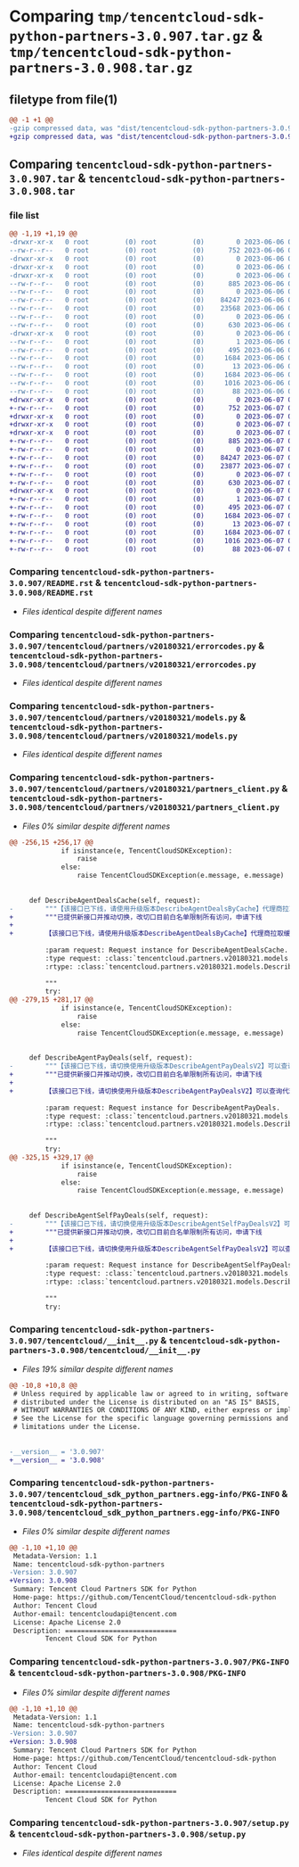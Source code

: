 # Comparing `tmp/tencentcloud-sdk-python-partners-3.0.907.tar.gz` & `tmp/tencentcloud-sdk-python-partners-3.0.908.tar.gz`

## filetype from file(1)

```diff
@@ -1 +1 @@
-gzip compressed data, was "dist/tencentcloud-sdk-python-partners-3.0.907.tar", last modified: Tue Jun  6 02:32:06 2023, max compression
+gzip compressed data, was "dist/tencentcloud-sdk-python-partners-3.0.908.tar", last modified: Wed Jun  7 00:29:41 2023, max compression
```

## Comparing `tencentcloud-sdk-python-partners-3.0.907.tar` & `tencentcloud-sdk-python-partners-3.0.908.tar`

### file list

```diff
@@ -1,19 +1,19 @@
-drwxr-xr-x   0 root         (0) root         (0)        0 2023-06-06 02:32:06.000000 tencentcloud-sdk-python-partners-3.0.907/
--rw-r--r--   0 root         (0) root         (0)      752 2023-06-06 02:32:06.000000 tencentcloud-sdk-python-partners-3.0.907/README.rst
-drwxr-xr-x   0 root         (0) root         (0)        0 2023-06-06 02:32:06.000000 tencentcloud-sdk-python-partners-3.0.907/tencentcloud/
-drwxr-xr-x   0 root         (0) root         (0)        0 2023-06-06 02:32:06.000000 tencentcloud-sdk-python-partners-3.0.907/tencentcloud/partners/
-drwxr-xr-x   0 root         (0) root         (0)        0 2023-06-06 02:32:06.000000 tencentcloud-sdk-python-partners-3.0.907/tencentcloud/partners/v20180321/
--rw-r--r--   0 root         (0) root         (0)      885 2023-06-06 02:32:06.000000 tencentcloud-sdk-python-partners-3.0.907/tencentcloud/partners/v20180321/errorcodes.py
--rw-r--r--   0 root         (0) root         (0)        0 2023-06-06 02:32:06.000000 tencentcloud-sdk-python-partners-3.0.907/tencentcloud/partners/v20180321/__init__.py
--rw-r--r--   0 root         (0) root         (0)    84247 2023-06-06 02:32:06.000000 tencentcloud-sdk-python-partners-3.0.907/tencentcloud/partners/v20180321/models.py
--rw-r--r--   0 root         (0) root         (0)    23568 2023-06-06 02:32:06.000000 tencentcloud-sdk-python-partners-3.0.907/tencentcloud/partners/v20180321/partners_client.py
--rw-r--r--   0 root         (0) root         (0)        0 2023-06-06 02:32:06.000000 tencentcloud-sdk-python-partners-3.0.907/tencentcloud/partners/__init__.py
--rw-r--r--   0 root         (0) root         (0)      630 2023-06-06 02:32:06.000000 tencentcloud-sdk-python-partners-3.0.907/tencentcloud/__init__.py
-drwxr-xr-x   0 root         (0) root         (0)        0 2023-06-06 02:32:06.000000 tencentcloud-sdk-python-partners-3.0.907/tencentcloud_sdk_python_partners.egg-info/
--rw-r--r--   0 root         (0) root         (0)        1 2023-06-06 02:32:06.000000 tencentcloud-sdk-python-partners-3.0.907/tencentcloud_sdk_python_partners.egg-info/dependency_links.txt
--rw-r--r--   0 root         (0) root         (0)      495 2023-06-06 02:32:06.000000 tencentcloud-sdk-python-partners-3.0.907/tencentcloud_sdk_python_partners.egg-info/SOURCES.txt
--rw-r--r--   0 root         (0) root         (0)     1684 2023-06-06 02:32:06.000000 tencentcloud-sdk-python-partners-3.0.907/tencentcloud_sdk_python_partners.egg-info/PKG-INFO
--rw-r--r--   0 root         (0) root         (0)       13 2023-06-06 02:32:06.000000 tencentcloud-sdk-python-partners-3.0.907/tencentcloud_sdk_python_partners.egg-info/top_level.txt
--rw-r--r--   0 root         (0) root         (0)     1684 2023-06-06 02:32:06.000000 tencentcloud-sdk-python-partners-3.0.907/PKG-INFO
--rw-r--r--   0 root         (0) root         (0)     1016 2023-06-06 02:32:06.000000 tencentcloud-sdk-python-partners-3.0.907/setup.py
--rw-r--r--   0 root         (0) root         (0)       88 2023-06-06 02:32:06.000000 tencentcloud-sdk-python-partners-3.0.907/setup.cfg
+drwxr-xr-x   0 root         (0) root         (0)        0 2023-06-07 00:29:41.000000 tencentcloud-sdk-python-partners-3.0.908/
+-rw-r--r--   0 root         (0) root         (0)      752 2023-06-07 00:29:41.000000 tencentcloud-sdk-python-partners-3.0.908/README.rst
+drwxr-xr-x   0 root         (0) root         (0)        0 2023-06-07 00:29:41.000000 tencentcloud-sdk-python-partners-3.0.908/tencentcloud/
+drwxr-xr-x   0 root         (0) root         (0)        0 2023-06-07 00:29:41.000000 tencentcloud-sdk-python-partners-3.0.908/tencentcloud/partners/
+drwxr-xr-x   0 root         (0) root         (0)        0 2023-06-07 00:29:41.000000 tencentcloud-sdk-python-partners-3.0.908/tencentcloud/partners/v20180321/
+-rw-r--r--   0 root         (0) root         (0)      885 2023-06-07 00:29:41.000000 tencentcloud-sdk-python-partners-3.0.908/tencentcloud/partners/v20180321/errorcodes.py
+-rw-r--r--   0 root         (0) root         (0)        0 2023-06-07 00:29:41.000000 tencentcloud-sdk-python-partners-3.0.908/tencentcloud/partners/v20180321/__init__.py
+-rw-r--r--   0 root         (0) root         (0)    84247 2023-06-07 00:29:41.000000 tencentcloud-sdk-python-partners-3.0.908/tencentcloud/partners/v20180321/models.py
+-rw-r--r--   0 root         (0) root         (0)    23877 2023-06-07 00:29:41.000000 tencentcloud-sdk-python-partners-3.0.908/tencentcloud/partners/v20180321/partners_client.py
+-rw-r--r--   0 root         (0) root         (0)        0 2023-06-07 00:29:41.000000 tencentcloud-sdk-python-partners-3.0.908/tencentcloud/partners/__init__.py
+-rw-r--r--   0 root         (0) root         (0)      630 2023-06-07 00:29:41.000000 tencentcloud-sdk-python-partners-3.0.908/tencentcloud/__init__.py
+drwxr-xr-x   0 root         (0) root         (0)        0 2023-06-07 00:29:41.000000 tencentcloud-sdk-python-partners-3.0.908/tencentcloud_sdk_python_partners.egg-info/
+-rw-r--r--   0 root         (0) root         (0)        1 2023-06-07 00:29:41.000000 tencentcloud-sdk-python-partners-3.0.908/tencentcloud_sdk_python_partners.egg-info/dependency_links.txt
+-rw-r--r--   0 root         (0) root         (0)      495 2023-06-07 00:29:41.000000 tencentcloud-sdk-python-partners-3.0.908/tencentcloud_sdk_python_partners.egg-info/SOURCES.txt
+-rw-r--r--   0 root         (0) root         (0)     1684 2023-06-07 00:29:41.000000 tencentcloud-sdk-python-partners-3.0.908/tencentcloud_sdk_python_partners.egg-info/PKG-INFO
+-rw-r--r--   0 root         (0) root         (0)       13 2023-06-07 00:29:41.000000 tencentcloud-sdk-python-partners-3.0.908/tencentcloud_sdk_python_partners.egg-info/top_level.txt
+-rw-r--r--   0 root         (0) root         (0)     1684 2023-06-07 00:29:41.000000 tencentcloud-sdk-python-partners-3.0.908/PKG-INFO
+-rw-r--r--   0 root         (0) root         (0)     1016 2023-06-07 00:29:41.000000 tencentcloud-sdk-python-partners-3.0.908/setup.py
+-rw-r--r--   0 root         (0) root         (0)       88 2023-06-07 00:29:41.000000 tencentcloud-sdk-python-partners-3.0.908/setup.cfg
```

### Comparing `tencentcloud-sdk-python-partners-3.0.907/README.rst` & `tencentcloud-sdk-python-partners-3.0.908/README.rst`

 * *Files identical despite different names*

### Comparing `tencentcloud-sdk-python-partners-3.0.907/tencentcloud/partners/v20180321/errorcodes.py` & `tencentcloud-sdk-python-partners-3.0.908/tencentcloud/partners/v20180321/errorcodes.py`

 * *Files identical despite different names*

### Comparing `tencentcloud-sdk-python-partners-3.0.907/tencentcloud/partners/v20180321/models.py` & `tencentcloud-sdk-python-partners-3.0.908/tencentcloud/partners/v20180321/models.py`

 * *Files identical despite different names*

### Comparing `tencentcloud-sdk-python-partners-3.0.907/tencentcloud/partners/v20180321/partners_client.py` & `tencentcloud-sdk-python-partners-3.0.908/tencentcloud/partners/v20180321/partners_client.py`

 * *Files 0% similar despite different names*

```diff
@@ -256,15 +256,17 @@
             if isinstance(e, TencentCloudSDKException):
                 raise
             else:
                 raise TencentCloudSDKException(e.message, e.message)
 
 
     def DescribeAgentDealsCache(self, request):
-        """【该接口已下线，请使用升级版本DescribeAgentDealsByCache】代理商拉取缓存的全量客户订单
+        """已提供新接口并推动切换，改切口目前白名单限制所有访问，申请下线
+
+        【该接口已下线，请使用升级版本DescribeAgentDealsByCache】代理商拉取缓存的全量客户订单
 
         :param request: Request instance for DescribeAgentDealsCache.
         :type request: :class:`tencentcloud.partners.v20180321.models.DescribeAgentDealsCacheRequest`
         :rtype: :class:`tencentcloud.partners.v20180321.models.DescribeAgentDealsCacheResponse`
 
         """
         try:
@@ -279,15 +281,17 @@
             if isinstance(e, TencentCloudSDKException):
                 raise
             else:
                 raise TencentCloudSDKException(e.message, e.message)
 
 
     def DescribeAgentPayDeals(self, request):
-        """【该接口已下线，请切换使用升级版本DescribeAgentPayDealsV2】可以查询代理商代付的所有订单
+        """已提供新接口并推动切换，改切口目前白名单限制所有访问，申请下线
+
+        【该接口已下线，请切换使用升级版本DescribeAgentPayDealsV2】可以查询代理商代付的所有订单
 
         :param request: Request instance for DescribeAgentPayDeals.
         :type request: :class:`tencentcloud.partners.v20180321.models.DescribeAgentPayDealsRequest`
         :rtype: :class:`tencentcloud.partners.v20180321.models.DescribeAgentPayDealsResponse`
 
         """
         try:
@@ -325,15 +329,17 @@
             if isinstance(e, TencentCloudSDKException):
                 raise
             else:
                 raise TencentCloudSDKException(e.message, e.message)
 
 
     def DescribeAgentSelfPayDeals(self, request):
-        """【该接口已下线，请切换使用升级版本DescribeAgentSelfPayDealsV2】可以查询代理商下指定客户的自付订单
+        """已提供新接口并推动切换，改切口目前白名单限制所有访问，申请下线
+
+        【该接口已下线，请切换使用升级版本DescribeAgentSelfPayDealsV2】可以查询代理商下指定客户的自付订单
 
         :param request: Request instance for DescribeAgentSelfPayDeals.
         :type request: :class:`tencentcloud.partners.v20180321.models.DescribeAgentSelfPayDealsRequest`
         :rtype: :class:`tencentcloud.partners.v20180321.models.DescribeAgentSelfPayDealsResponse`
 
         """
         try:
```

### Comparing `tencentcloud-sdk-python-partners-3.0.907/tencentcloud/__init__.py` & `tencentcloud-sdk-python-partners-3.0.908/tencentcloud/__init__.py`

 * *Files 19% similar despite different names*

```diff
@@ -10,8 +10,8 @@
 # Unless required by applicable law or agreed to in writing, software
 # distributed under the License is distributed on an "AS IS" BASIS,
 # WITHOUT WARRANTIES OR CONDITIONS OF ANY KIND, either express or implied.
 # See the License for the specific language governing permissions and
 # limitations under the License.
 
 
-__version__ = '3.0.907'
+__version__ = '3.0.908'
```

### Comparing `tencentcloud-sdk-python-partners-3.0.907/tencentcloud_sdk_python_partners.egg-info/PKG-INFO` & `tencentcloud-sdk-python-partners-3.0.908/tencentcloud_sdk_python_partners.egg-info/PKG-INFO`

 * *Files 0% similar despite different names*

```diff
@@ -1,10 +1,10 @@
 Metadata-Version: 1.1
 Name: tencentcloud-sdk-python-partners
-Version: 3.0.907
+Version: 3.0.908
 Summary: Tencent Cloud Partners SDK for Python
 Home-page: https://github.com/TencentCloud/tencentcloud-sdk-python
 Author: Tencent Cloud
 Author-email: tencentcloudapi@tencent.com
 License: Apache License 2.0
 Description: ============================
         Tencent Cloud SDK for Python
```

### Comparing `tencentcloud-sdk-python-partners-3.0.907/PKG-INFO` & `tencentcloud-sdk-python-partners-3.0.908/PKG-INFO`

 * *Files 0% similar despite different names*

```diff
@@ -1,10 +1,10 @@
 Metadata-Version: 1.1
 Name: tencentcloud-sdk-python-partners
-Version: 3.0.907
+Version: 3.0.908
 Summary: Tencent Cloud Partners SDK for Python
 Home-page: https://github.com/TencentCloud/tencentcloud-sdk-python
 Author: Tencent Cloud
 Author-email: tencentcloudapi@tencent.com
 License: Apache License 2.0
 Description: ============================
         Tencent Cloud SDK for Python
```

### Comparing `tencentcloud-sdk-python-partners-3.0.907/setup.py` & `tencentcloud-sdk-python-partners-3.0.908/setup.py`

 * *Files identical despite different names*

